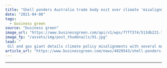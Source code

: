 ```yaml
---
title: "Shell ponders Australia trade body exit over climate 'misalignment'"
date: "2021-04-08"
tags: 
  - business green
source: "business green"
image_url: "https://www.businessgreen.com/api/v1/wps/f7ff374/513db221-74a8-4c1e-bd6e-f59451511e64/1/shell-iStock-1154059216-185x114.jpg"
image_fp: "/assets/img/post_thumbnails/91.jpg"
lead: "
 Oil and gas giant details climate policy misalignments with several major global trade associations in latest review ..."
article_url: "https://www.businessgreen.com/news/4029543/shell-ponders-australia-trade-body-exit-climate-misalignment"
---
```


---
